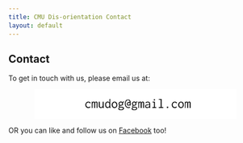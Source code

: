 ```yaml
---
title: CMU Dis-orientation Contact
layout: default
---
```


## Contact

To get in touch with us, please email us at:

<img src="/images/contact-cmu.gif" width="400" alt="contact" style="display: block;margin-left: auto;margin-right: auto;background-color:#EEE9CA" /> 

OR you can like and follow us on [Facebook](https://www.facebook.com/pages/CMU-DOG-Disorientation-Guide/697372620287792) too!
